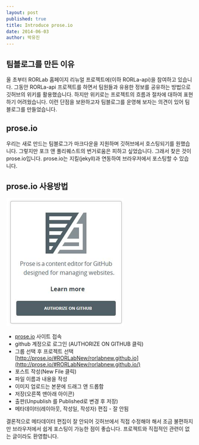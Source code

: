 ```yaml
---
layout: post
published: true
title: Introduce prose.io
date: 2014-06-03
author: 박유진
---
```


## 팀블로그를 만든 이유
올 초부터 RORLab 홈페이지 리뉴얼 프로젝트에(이하 RORLa-api)을 참여하고 있습니다. 그동안 RORLa-api 프로젝트를 하면서 팀원들과 유용한 정보를 공유하는 방법으로 깃허브의 위키를 활용했습니다. 하지만 위키로는 프로젝트의 흐름과 절차에 대하여 표현하기 어려웠습니다. 이런 단점을 보완하고자 팀블로그를 운영해 보자는 의견이 있어 팀블로그를 만들었습니다. 

## prose.io 
우리는 새로 만드는 팀블로그가 마크다운을 지원하며 깃허브에서 호스팅되기를 원했습니다. 그렇지만 포크 앤 풀리퀘스트의 번거로움은 피하고 싶었습니다. 그래서 찾은 것이 prose.io입니다. prose.io는 지킬(jekyll)과 연동하여 브라우저에서 포스팅할 수 있습니다. 

## prose.io 사용방법
![prose_home.jpg](/images/prose_home.jpg)

* [prose.io](http://prose.io/) 사이트 접속
* github 계정으로 로그인 (AUTHORIZE ON GITHUB 클릭)
* 그룹 선택 후 프로젝트 선택 [http://prose.io/#RORLabNew/rorlabnew.github.io](http://prose.io/#RORLabNew/rorlabnew.github.io/)
* 포스트 작성(New File 클릭)
* 파일 이름과 내용을 작성
* 이미지 업로드는 본문에 드래그 앤 드롭함
* 저장(오른쪽 맨아래 아이콘)
* 출판(Unpublish 를 Published로 변경 후 저장)
* 메타데이터(레이아웃, 작성일, 작성자) 편집 - 잘 안됨

결론적으로 메타데이터 편집이 잘 안되어 깃허브에서 직접 수정해야 해서 조금 불편하지만 브라우저에서 쉽게 포스팅이 가능한 점이 좋습니다. 프로젝트와 직접적인 관련이 없는 글이라도 환영합니다. 
